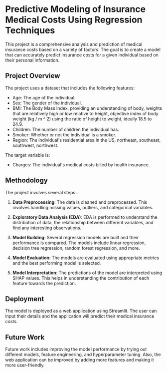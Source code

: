 # Predictive Modeling of Insurance Medical Costs Using Regression Techniques

This project is a comprehensive analysis and prediction of medical insurance costs based on a variety of factors. The goal is to create a model that can accurately predict insurance costs for a given individual based on their personal information.

## Project Overview

The project uses a dataset that includes the following features:

- Age: The age of the individual.
- Sex: The gender of the individual.
- BMI: The Body Mass Index, providing an understanding of body, weights that are relatively high or low relative to height, objective index of body weight (kg / m ^ 2) using the ratio of height to weight, ideally 18.5 to 24.9.
- Children: The number of children the individual has.
- Smoker: Whether or not the individual is a smoker.
- Region: The individual's residential area in the US, northeast, southeast, southwest, northwest.

The target variable is:

- Charges: The individual's medical costs billed by health insurance.

## Methodology

The project involves several steps:

1. **Data Preprocessing**: The data is cleaned and preprocessed. This involves handling missing values, outliers, and categorical variables.

2. **Exploratory Data Analysis (EDA)**: EDA is performed to understand the distribution of data, the relationship between different variables, and find any interesting observations.

3. **Model Building**: Several regression models are built and their performance is compared. The models include linear regression, decision tree regression, random forest regression, and more.

4. **Model Evaluation**: The models are evaluated using appropriate metrics and the best performing model is selected.

5. **Model Interpretation**: The predictions of the model are interpreted using SHAP values. This helps in understanding the contribution of each feature towards the prediction.

## Deployment

The model is deployed as a web application using Streamlit. The user can input their details and the application will predict their medical insurance costs.

## Future Work

Future work includes improving the model performance by trying out different models, feature engineering, and hyperparameter tuning. Also, the web application can be improved by adding more features and making it more user-friendly.